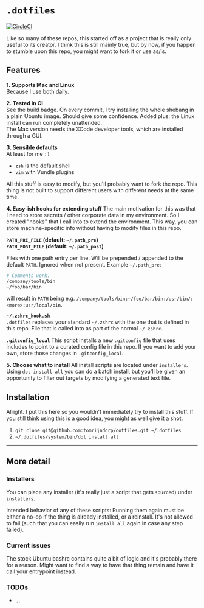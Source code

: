 # `.dotfiles` 
[![CircleCI][badge]][ci]

Like so many of these repos, this started off as a project that is really only useful
to its creator. I think this is still mainly true, but by now, if you happen to stumble
upon this repo, you might want to fork it or use as/is.

## Features

**1. Supports Mac and Linux**  
Because I use both daily.

**2. Tested in CI**  
See the build badge. On every commit, I try installing the whole shebang in a plain
Ubuntu image. Should give some confidence. Added plus: the Linux install can run
completely unattended.  
The Mac version needs the XCode developer tools, which are installed through a GUI.

**3. Sensible defaults**  
At least for me `:)`
- `zsh` is the default shell
- `vim` with Vundle plugins

All this stuff is easy to modify, but you'll probably want to fork the repo. This thing
is not built to support different users with different needs at the same time.

**4. Easy-ish hooks for extending stuff**
The main motivation for this was that I need to store secrets / other corporate data
in my environment. So I created "hooks" that I call into to extend the environment.
This way, you can store machine-specific info without having to modify files in this
repo.

**`PATH_PRE_FILE` (default: `~/.path_pre`)**  
**`PATH_POST_FILE` (default: `~/.path_post`)**

Files with one path entry per line. Will be prepended / appended to the default `PATH`.
Ignored when not present. Example `~/.path_pre`:  
```sh
# Comments work.
/company/tools/bin
~/foo/bar/bin
```
will result in `PATH` being e.g.
`/company/tools/bin:~/foo/bar/bin:/usr/bin/:<more>:usr/local/bin`.

**`~/.zshrc_hook.sh`**  
`.dotfiles` replaces your standard `~/.zshrc` with the one that is defined in this repo. File that is called into as part of the normal `~/.zshrc`.

**`.gitconfig_local`**
This script installs a new `.gitconfig` file that uses includes to point to a curated
config file in this repo. If you want to add your own, store those changes in
`.gitconfig_local`.

**5. Choose what to install**
All install scripts are located under `installers`. Using `dot install all` you can do a
batch install, but you'll be given an opportunity to filter out targets by modifying a
generated text file.

## Installation
Alright. I put this here so you wouldn't immediately try to install this stuff. If you
still think using this is a good idea, you might as well give it a shot.
1. `git clone git@github.com:tomrijndorp/dotfiles.git ~/.dotfiles`
2. `~/.dotfiles/system/bin/dot install all`

<hr />

## More detail

### Installers

You can place any installer (it's really just a script that gets `source`d) under `installers`.

Intended behavior of any of these scripts: Running them again must be either a no-op if
the thing is already installed, or a reinstall. It's not allowed to fail (such that you
can easily run `install all` again in case any step failed).

### Current issues
The stock Ubuntu bashrc contains quite a bit of logic and it's probably there for a reason. Might
want to find a way to have that thing remain and have it call your entrypoint instead.

### TODOs
- ...

[ci]: https://app.circleci.com/pipelines/github/tomrijndorp/dotfiles
[badge]: https://circleci.com/gh/tomrijndorp/dotfiles.svg?style=svg&circle-token=2490c976885733e39d74aaf534213a883103066c